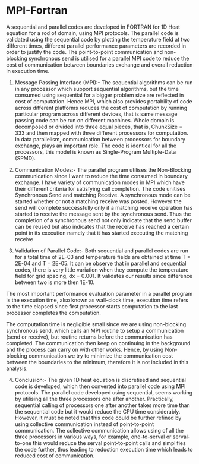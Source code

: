 # MPI-Fortran
A sequential and parallel codes are developed in FORTRAN for 1D Heat equation for a rod of domain, using MPI protocols. The parallel code is validated using the sequential code by plotting the temperature field at two different times, different parallel performance parameters are recorded in order to justify the code. The point-to-point communication and non-blocking synchronous send is utilised for a parallel MPI code to reduce the cost of communication between boundaries exchange and overall reduction in execution time.

1. Message Passing Interface (MPI):- The sequential algorithms can be run in any processor which support sequential algorithms, but the time consumed using sequential for a bigger problem size are reflected in cost of computation. Hence MPI, which also provides portability of code across different platforms reduces the cost of computation by running particular program across different devices, that is same message passing code can be run on different machines.
Whole domain is decomposed or divided into three equal pieces, that is, ChunkSize = 333 and then mapped with three different processors for computation. In data parallelism, communication between processors for boundary exchange, plays an important role. The code is identical for all the processors, this model is known as Single-Program Multiple-Data (SPMD).

2. Communication Modes:- The parallel program utilises the Non-Blocking communication since I want to reduce the time consumed in boundary exchange. I have variety of communication modes in MPI which have their different criteria for satisfying call completion. The code unitises Synchronous Send and matching Receive. A synchronous mode can be started whether or not a matching receive was posted. However the send will complete successfully only if a matching receive operation has started to receive the message sent by the synchronous send. Thus the completion of a synchronous send not only indicate that the send buffer can be reused but also indicates that the receive has reached a certain point in its execution namely that it has started executing the matching receive

3. Validation of Parallel Code:- Both sequential and parallel codes are run for a total time of 2E-03 and temperature fields are obtained at time T = 2E-04 and T = 2E-05. It can be observe that in parallel and sequential codes, there is very little variation when they compute the temperature field for grid spacing, dx = 0.001. It validates our results since difference between two is more then 1E-10.

The most important performance evaluation parameter in a parallel program is the execution time, also known as wall-clock time, execution time refers to the time elapsed since first processor starts computation to the last processor completes the computation.

The computation time is negligible small since we are using non-blocking synchronous send, which calls an MPI routine to setup a communication (send or receive), but routine returns before the communication has completed. The communication then keep on continuing in the background and the process can carry on with other works. Hence, by using Non-blocking communication we try to minimize the communication cost between the boundaries to the minimum, therefore it is not included in this analysis.

4. Conclusion:- The given 1D heat equation is discretised and sequential code is developed, which then converted into parallel code using MPI protocols. The parallel code developed using sequential, seems working by utilising all the three processors one after another. Practically, sequential calling of processors one after another takes more time than the sequential code but it would reduce the CPU time considerably. However, it must be noted that this code could be further refined by using collective communication instead of point-to-point communication. The collective communication allows using of all the three processors in various ways, for example, one-to-serval or serval-to-one this would reduce the serval point-to-point calls and simplifies the code further, thus leading to reduction execution time which leads to reduced cost of communication.

